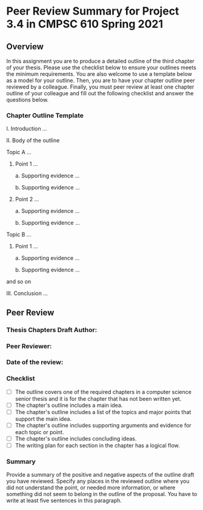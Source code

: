 # Peer Review Summary for Project 3.4 in CMPSC 610 Spring 2021

## Overview

In this assignment you are to produce a detailed outline of the third chapter of your thesis. Please use the checklist below to ensure your outlines meets the minimum requirements. You are also welcome to use a template below as a model for your outline. Then, you are to have your chapter outline peer reviewed by a colleague. Finally, you must peer review at least one chapter outline of your colleague and fill out the following checklist and answer the questions below.

### Chapter Outline Template

I. Introduction ...

II. Body of the outline

Topic A ...

   1. Point 1 ...

       a. Supporting evidence ...

       b. Supporting evidence ...

   2. Point 2 ...

       a. Supporting evidence ...

       b. Supporting evidence ...

Topic B ...

   1. Point 1 ...

       a. Supporting evidence ...

       b. Supporting evidence ...

and so on

III. Conclusion ...


## Peer Review

### Thesis Chapters Draft Author:
### Peer Reviewer:
### Date of the review:

### Checklist
- [ ] The outline covers one of the required chapters in a computer science senior thesis and it is for the chapter that has not been written yet.
- [ ] The  chapter's outline includes a main idea.
- [ ] The  chapter's outline includes a list of the topics and major points that support the main idea.
- [ ] The  chapter's outline includes supporting arguments and evidence for each topic or point.
- [ ] The  chapter's outline includes concluding ideas.
- [ ] The writing plan for each section in the chapter has a logical flow.

### Summary

Provide a summary of the positive and negative aspects of the outline draft you have reviewed. Specify any places in the reviewed outline where you did not understand the point, or needed more information, or where something did not seem to belong in the outline of the proposal. You have to write at least five sentences in this paragraph.
